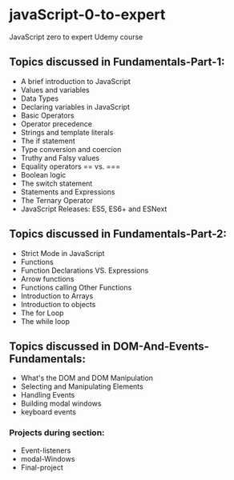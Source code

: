# javaScript-0-to-expert

JavaScript zero to expert Udemy course

## Topics discussed in Fundamentals-Part-1:

- A brief introduction to JavaScript
- Values and variables
- Data Types
- Declaring variables in JavaScript
- Basic Operators
- Operator precedence
- Strings and template literals
- The if statement
- Type conversion and coercion
- Truthy and Falsy values
- Equality operators == vs. ===
- Boolean logic
- The switch statement
- Statements and Expressions
- The Ternary Operator
- JavaScript Releases: ES5, ES6+ and ESNext

## Topics discussed in Fundamentals-Part-2:

- Strict Mode in JavaScript
- Functions
- Function Declarations VS. Expressions
- Arrow functions
- Functions calling Other Functions
- Introduction to Arrays
- Introduction to objects
- The for Loop
- The while loop

## Topics discussed in DOM-And-Events-Fundamentals:

- What's the DOM and DOM Manipulation
- Selecting and Manipulating Elements
- Handling Events
- Building modal windows
- keyboard events

### Projects during section:

- Event-listeners
- modal-Windows
- Final-project

